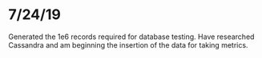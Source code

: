 # 7/24/19

Generated the 1e6 records required for database testing. Have researched Cassandra and am beginning the insertion of the data for taking metrics.